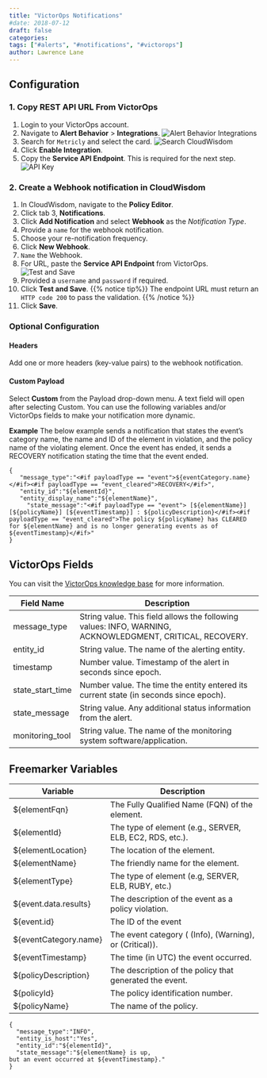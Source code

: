 ```yaml
---
title: "VictorOps Notifications"
#date: 2018-07-12
draft: false
categories:
tags: ["#alerts", "#notifications", "#victorops"]
author: Lawrence Lane
---
```


## Configuration
### 1. Copy REST API URL From VictorOps
1. Login to your VictorOps account.
2. Navigate to **Alert Behavior** > **Integrations**.
![Alert Behavior Integrations](/images/notifications-victorops/alert-behavior-integrations.png)
3. Search for `Metricly` and select the card.
![Search CloudWisdom](/images/notifications-victorops/search-metricly.png)
4. Click **Enable Integration**.
5. Copy the **Service API Endpoint**. This is required for the next step.
![API Key](/images/notifications-victorops/api-key.png)

### 2. Create a Webhook notification in CloudWisdom
1. In CloudWisdom, navigate to the **Policy Editor**.
2. Click tab 3, **Notifications**.
3. Click **Add Notification** and select **Webhook** as the _Notification Type_.
4. Provide a `name` for the webhook notification.
5. Choose your re-notification frequency.
6. Click **New Webhook**.
7. `Name` the Webhook.
8. For URL, paste the **Service API Endpoint** from VictorOps.
![Test and Save](/images/notifications-victorops/test-and-save.png)
9. Provided a `username` and `password` if required.
10. Click **Test and Save**.
{{% notice tip%}}
The endpoint URL must return an `HTTP code 200` to pass the validation.
{{% /notice %}}
11. Click **Save**.

### Optional Configuration
#### Headers
Add one or more headers (key-value pairs) to the webhook notification.

#### Custom Payload
Select **Custom** from the Payload drop-down menu. A text field will open after selecting Custom. You can use the following variables and/or VictorOps fields to make your notification more dynamic.

**Example**
The below example sends a notification that states the event’s category name, the name and ID of the element in violation, and the policy name of the violating element. Once the event has ended, it sends a RECOVERY notification stating the time that the event ended.

```
{
   "message_type":"<#if payloadType == "event">${eventCategory.name}</#if><#if payloadType == "event_cleared">RECOVERY</#if>",
   "entity_id":"${elementId}",
   "entity_display_name":"${elementName}",
     "state_message":"<#if payloadType == "event"> [${elementName}] [${policyName}] [${eventTimestamp}] : ${policyDescription}</#if><#if payloadType == "event_cleared">The policy ${policyName} has CLEARED for ${elementName} and is no longer generating events as of ${eventTimestamp}</#if>"
}
```

## VictorOps Fields
You can visit the [VictorOps knowledge base](http://victorops.force.com/knowledgebase/articles/Integration/Alert-Ingestion-API-Documentation/) for more information.

| Field Name              | Description                                                                                              |
|-------------------------|----------------------------------------------------------------------------------------------------------|
| message_type            | String value. This field allows the following values: INFO, WARNING, ACKNOWLEDGMENT, CRITICAL, RECOVERY.|                                                                                                          |
| entity_id               | String value. The name of the alerting entity.                                                           |
| timestamp               | Number value. Timestamp of the alert in seconds since epoch.                                             |
| state_start_time        | Number value. The time the entity entered its current state (in seconds since epoch).                    |
| state_message           | String value. Any additional status information from the alert.                                          |
| monitoring_tool         | String value. The name of the monitoring system software/application.                                    |

## Freemarker Variables

| Variable              | Description                                              |
|-----------------------|----------------------------------------------------------|
| ${elementFqn}         | The Fully Qualified Name (FQN) of the element.           |
| ${elementId}          | The type of element (e.g., SERVER, ELB, EC2, RDS, etc.). |
| ${elementLocation}    | The location of the element.                             |
| ${elementName}        | The friendly name for the element.                       |
| ${elementType}        | The type of element (e.g, SERVER, ELB, RUBY, etc.)       |
| ${event.data.results} | The description of the event as a policy violation.      |
| ${event.id}           | The ID of the event                                      |
| ${eventCategory.name} | The event category ( (Info), (Warning), or (Critical)).  |
| ${eventTimestamp}     | The time (in UTC) the event occurred.                    |
| ${policyDescription}  | The description of the policy that generated the event.  |
| ${policyId}           | The policy identification number.                        |
| ${policyName}         | The name of the policy.                                  |

```
{
  "message_type":"INFO",
  "entity_is_host":"Yes",
  "entity_id":"${elementId}",
  "state_message":"${elementName} is up,
but an event occurred at ${eventTimestamp}."
}
```
